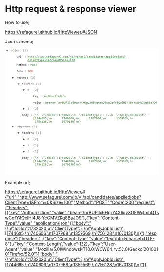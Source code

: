 # Http request & response viewer

How to use;

https://sefagurel.github.io/HttpViewer/#JSON

Json schema;

![alt text](https://github.com/sefagurel/HttpViewer/blob/master/images/schema.JPG)

Example url;

https://sefagurel.github.io/HttpViewer/#{"url":"http://www.sefagurel.com/jb/v1/api/candidates/appliedjobs?ClientType=1&From=0&Size=100","Method":"POST","Code":200,"request":{"headers":[{"key":"Authorization","value":"bearer\nrBUPIld6HqrY4X6gyXOEWqtmhQTswCqfY8QelHI4J8rYcGMVZKq8BaJO9"},{"key":"Content-Type","value":"application/json"}],"body":"{\n\"JobId\":1732020,\n\"ClientType\":3,\n\"ApplyJobIdList\":[1744695,\n1740606,\n1707968,\n1359569,\n1756128,\n1670130]\n}"},"response":{"headers":[{"key":"Content-Type","value":"text/html;charset=UTF-8"},{"key":"Content-Length","value":122},{"key":"User-Agent","value":"Mozilla/5.0(WindowsNT10.0;WOW64;rv:52.0)Gecko/20100101Firefox/52.0"}],"body":"{\n\"JobId\":1732020,\n\"ClientType\":3,\n\"ApplyJobIdList\":[1744695,\n1740606,\n1707968,\n1359569,\n1756128,\n1670130]\n}"}}

